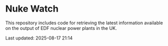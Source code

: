 # Nuke Watch

This repository includes code for retrieving the latest information available on the output of EDF nuclear power plants in the UK.

Last updated: 2025-08-17 21:14